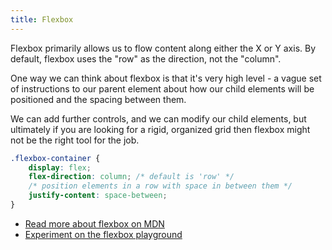 ```yaml
---
title: Flexbox
---
```


<div class="panels">
<div>

Flexbox primarily allows us to flow content along either the X or Y axis. By default, flexbox uses the "row" as the direction, not the "column".

One way we can think about flexbox is that it's very high level - a vague set of instructions to our parent element about how our child elements will be positioned and the spacing between them.

We can add further controls, and we can modify our child elements, but ultimately if you are looking for a rigid, organized grid then flexbox might not be the right tool for the job.

</div>
<div>

```css
.flexbox-container {
    display: flex;
    flex-direction: column; /* default is 'row' */
    /* position elements in a row with space in between them */
    justify-content: space-between;
}
```

- [Read more about flexbox on MDN](https://developer.mozilla.org/en-US/docs/Learn/CSS/CSS_layout/Flexbox)
- [Experiment on the flexbox playground](https://flexbox.tech/)

</div>
</div>
